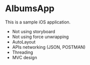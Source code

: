 # AlbumsApp


This is a sample iOS application.  
- Not using storyboard
- Not using force unwrapping
- AutoLayout
- APIs networking (JSON, POSTMAN)
- Threading
- MVC design 

